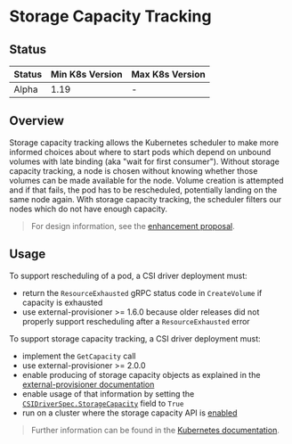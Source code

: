 # Storage Capacity Tracking

## Status

Status | Min K8s Version | Max K8s Version
--|--|--
Alpha | 1.19 | -

## Overview

Storage capacity tracking allows the Kubernetes scheduler to make more
informed choices about where to start pods which depend on unbound
volumes with late binding (aka "wait for first consumer"). Without
storage capacity tracking, a node is chosen without knowing whether
those volumes can be made available for the node. Volume creation is
attempted and if that fails, the pod has to be rescheduled,
potentially landing on the same node again. With storage capacity
tracking, the scheduler filters our nodes which do not have enough
capacity.

> For design information, see the [enhancement
> proposal](https://github.com/kubernetes/enhancements/tree/master/keps/sig-storage/1472-storage-capacity-tracking).

## Usage

To support rescheduling of a pod, a CSI driver deployment must:
- return the `ResourceExhausted` gRPC status code in `CreateVolume` if
  capacity is exhausted
- use external-provisioner >= 1.6.0 because older releases did not
  properly support rescheduling after a `ResourceExhausted` error

To support storage capacity tracking, a CSI driver deployment must:
- implement the `GetCapacity` call
- use external-provisioner >= 2.0.0
- enable producing of storage capacity objects as explained in the
  [external-provisioner
  documentation](https://github.com/kubernetes-csi/external-provisioner/tree/release-2.0#capacity-support)
- enable usage of that information by setting the
  [`CSIDriverSpec.StorageCapacity`](https://kubernetes.io/docs/reference/generated/kubernetes-api/v1.19/#csidriverspec-v1-storage-k8s-io)
  field to `True`
- run on a cluster where the storage capacity API is
  [enabled](https://kubernetes.io/docs/concepts/storage/storage-capacity/#enabling-storage-capacity-tracking)

> Further information can be found in the [Kubernetes
> documentation](https://kubernetes.io/docs/concepts/storage/storage-capacity/).

